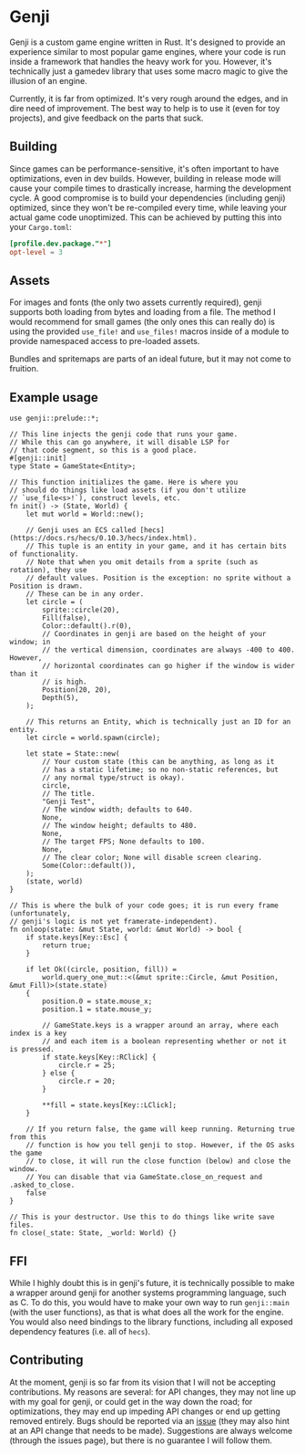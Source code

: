 # Genji

Genji is a custom game engine written in Rust. It's designed to provide an experience similar to most popular game engines, where your code is run inside a framework that handles the heavy work for you. However, it's technically just a gamedev library that uses some macro magic to give the illusion of an engine.

Currently, it is far from optimized. It's very rough around the edges, and in dire need of improvement. The best way to help is to use it (even for toy projects), and give feedback on the parts that suck.

## Building

Since games can be performance-sensitive, it's often important to have optimizations, even in dev builds. However, building in release mode will cause your compile times to drastically increase, harming the development cycle. A good compromise is to build your dependencies (including genji) optimized, since they won't be re-compiled every time, while leaving your actual game code unoptimized. This can be achieved by putting this into your `Cargo.toml`:

```toml
[profile.dev.package."*"]
opt-level = 3
```

## Assets

For images and fonts (the only two assets currently required), genji supports both loading from bytes and loading from a file. The method I would recommend for small games (the only ones this can really do) is using the provided `use_file!` and `use_files!` macros inside of a module to provide namespaced access to pre-loaded assets.

Bundles and spritemaps are parts of an ideal future, but it may not come to fruition.

## Example usage

```ignore
use genji::prelude::*;

// This line injects the genji code that runs your game.
// While this can go anywhere, it will disable LSP for
// that code segment, so this is a good place.
#[genji::init]
type State = GameState<Entity>;

// This function initializes the game. Here is where you
// should do things like load assets (if you don't utilize
// `use_file<s>!`), construct levels, etc.
fn init() -> (State, World) {
    let mut world = World::new();

    // Genji uses an ECS called [hecs](https://docs.rs/hecs/0.10.3/hecs/index.html).
    // This tuple is an entity in your game, and it has certain bits of functionality.
    // Note that when you omit details from a sprite (such as rotation), they use
    // default values. Position is the exception: no sprite without a Position is drawn.
    // These can be in any order.
    let circle = (
        sprite::circle(20),
        Fill(false),
        Color::default().r(0),
        // Coordinates in genji are based on the height of your window; in
        // the vertical dimension, coordinates are always -400 to 400. However,
        // horizontal coordinates can go higher if the window is wider than it
        // is high.
        Position(20, 20),
        Depth(5),
    );

    // This returns an Entity, which is technically just an ID for an entity.
    let circle = world.spawn(circle);

    let state = State::new(
        // Your custom state (this can be anything, as long as it
        // has a static lifetime; so no non-static references, but
        // any normal type/struct is okay).
        circle,
        // The title.
        "Genji Test",
        // The window width; defaults to 640.
        None,
        // The window height; defaults to 480.
        None,
        // The target FPS; None defaults to 100.
        None,
        // The clear color; None will disable screen clearing.
        Some(Color::default()),
    );
    (state, world)
}

// This is where the bulk of your code goes; it is run every frame (unfortunately,
// genji's logic is not yet framerate-independent).
fn onloop(state: &mut State, world: &mut World) -> bool {
    if state.keys[Key::Esc] {
        return true;
    }

    if let Ok((circle, position, fill)) =
        world.query_one_mut::<(&mut sprite::Circle, &mut Position, &mut Fill)>(state.state)
    {
        position.0 = state.mouse_x;
        position.1 = state.mouse_y;

        // GameState.keys is a wrapper around an array, where each index is a key
        // and each item is a boolean representing whether or not it is pressed.
        if state.keys[Key::RClick] {
            circle.r = 25;
        } else {
            circle.r = 20;
        }

        **fill = state.keys[Key::LClick];
    }

    // If you return false, the game will keep running. Returning true from this
    // function is how you tell genji to stop. However, if the OS asks the game
    // to close, it will run the close function (below) and close the window.
    // You can disable that via GameState.close_on_request and .asked_to_close.
    false
}

// This is your destructor. Use this to do things like write save files.
fn close(_state: State, _world: World) {}
```

## FFI

While I highly doubt this is in genji's future, it is technically possible to make a wrapper around genji for another systems programming language, such as C. To do this, you would have to make your own way to run `genji::main` (with the user functions), as that is what does all the work for the engine. You would also need bindings to the library functions, including all exposed dependency features (i.e. all of `hecs`).

## Contributing

At the moment, genji is so far from its vision that I will not be accepting contributions. My reasons are several: for API changes, they may not line up with my goal for genji, or could get in the way down the road; for optimizations, they may end up impeding API changes or end up getting removed entirely. Bugs should be reported via an [issue](https://github.com/kyllingene/genji) (they may also hint at an API change that needs to be made). Suggestions are always welcome (through the issues page), but there is no guarantee I will follow them.
